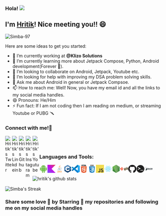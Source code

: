 ### Hola! <img src="https://github.com/TheDudeThatCode/TheDudeThatCode/blob/master/Assets/Hi.gif" width="29px">

## I'm [Hritik](https://simba-97.github.io/Portfolio/)! Nice meeting you!! 😄

<p align="left"> <img src="https://komarev.com/ghpvc/?username=Simba-97&label=Profile%20views&color=0e75b6&style=flat" alt="Simba-97" /></p>
Here are some ideas to get you started:

- 🔭 I’m currently working at <b>@Klizo Solutions</b>
- 🌱 I’m currently learning more about Jetpack Compose, Python, Android development(Forever 💓).
- 👯 I’m looking to collaborate on Android, Jetpack, Youtube etc.
- 🤔 I’m looking for help with improving my DSA problem solving skills.
- 💬 Ask me about Android in general or Jetpack Compsoe.
- 📫 How to reach me: Well! Now, you have my email id and all the links to my social media handles.
- 😄 Pronouns: He/Him
- ⚡ Fun fact: If I am not coding then I am reading on medium, or streaming Youtube or PUBG 🥆

### Connect with me!👋

<a href="https://twitter.com/HritikKSingh">
  <img align="left" alt="Hritik's Twitter" width="22px" src="https://cdn.jsdelivr.net/npm/simple-icons@v3/icons/twitter.svg" />
</a>
<a href="https://www.linkedin.com/in/hritik-kumar-singh-2a7664193/">
  <img align="left" alt="Hritik's Linkdein" width="22px" src="https://cdn.jsdelivr.net/npm/simple-icons@v3/icons/linkedin.svg" />
</a>
<a href="https://github.com/Simba-97">
  <img align="left" alt="Hritik's Github" width="22px" src="https://cdn.jsdelivr.net/npm/simple-icons@v3/icons/github.svg" />
</a>
<a href="https://www.instagram.com/_hritik_kumar_singh_/">
  <img align="left" alt="Hritik's Instagram" width="22px" src="https://cdn.jsdelivr.net/npm/simple-icons@v3/icons/instagram.svg" />
</a>
<a href="https://www.youtube.com/channel/UCfoPEplnGbCdkwaf6UdQVKA">
  <img align="left" alt="Hritik's Youtube" width="22px" src="https://cdn.jsdelivr.net/npm/simple-icons@v3/icons/youtube.svg" />
</a>

<br />
<br />


### Languages and Tools:

<img align="left" alt="Android" width="26px" src="https://raw.githubusercontent.com/github/explore/80688e429a7d4ef2fca1e82350fe8e3517d3494d/topics/android/android.png" />
<img align="left" alt="Kotlin" width="26px" src="https://raw.githubusercontent.com/github/explore/80688e429a7d4ef2fca1e82350fe8e3517d3494d/topics/kotlin/kotlin.png"/>
<img align="left" alt="Java" width="26px" src="https://raw.githubusercontent.com/github/explore/80688e429a7d4ef2fca1e82350fe8e3517d3494d/topics/java/java.png" />
<img align="left" alt="C++" width="26px" src="https://raw.githubusercontent.com/github/explore/80688e429a7d4ef2fca1e82350fe8e3517d3494d/topics/cpp/cpp.png" />
<img align="left" alt="Visual Studio Code" width="26px" src="https://raw.githubusercontent.com/github/explore/80688e429a7d4ef2fca1e82350fe8e3517d3494d/topics/visual-studio-code/visual-studio-code.png" />
<img align="left" alt="HTML5" width="26px" src="https://raw.githubusercontent.com/github/explore/80688e429a7d4ef2fca1e82350fe8e3517d3494d/topics/html/html.png" />
<img align="left" alt="CSS3" width="26px" src="https://raw.githubusercontent.com/github/explore/80688e429a7d4ef2fca1e82350fe8e3517d3494d/topics/css/css.png" /><img align="left" alt="JavaScript" width="26px" src="https://raw.githubusercontent.com/github/explore/80688e429a7d4ef2fca1e82350fe8e3517d3494d/topics/javascript/javascript.png" />
<img align="left" alt="React" width="26px" src="https://raw.githubusercontent.com/github/explore/80688e429a7d4ef2fca1e82350fe8e3517d3494d/topics/react/react.png" />
<img align="left" alt="Node.js" width="26px" src="https://raw.githubusercontent.com/github/explore/80688e429a7d4ef2fca1e82350fe8e3517d3494d/topics/nodejs/nodejs.png" />
<img align="left" alt="Git" width="26px" src="https://raw.githubusercontent.com/github/explore/80688e429a7d4ef2fca1e82350fe8e3517d3494d/topics/git/git.png" />
<img align="left" alt="GitHub" width="26px" src="https://raw.githubusercontent.com/github/explore/78df643247d429f6cc873026c0622819ad797942/topics/github/github.png" />
<img align="left" alt="Terminal" width="26px" src="https://raw.githubusercontent.com/github/explore/80688e429a7d4ef2fca1e82350fe8e3517d3494d/topics/terminal/terminal.png" />
<img align="left" alt="Bash" width="26px" src="https://raw.githubusercontent.com/github/explore/80688e429a7d4ef2fca1e82350fe8e3517d3494d/topics/bash/bash.png" />
<br />
<br />




<img align="center" src="https://github-readme-stats.vercel.app/api?username=Simba-97&&show_icons=true&title_color=ffffff&icon_color=bb2acf&text_color=daf7dc&bg_color=151515" alt="hritik's github stats"/>
<p><img align="center" src="https://github-readme-streak-stats.herokuapp.com/?user=Simba-97" alt="Simba's Streak" /></p>

### Share some love 🥰 by Starring 🌟 my repositories and following me on my social media handles
